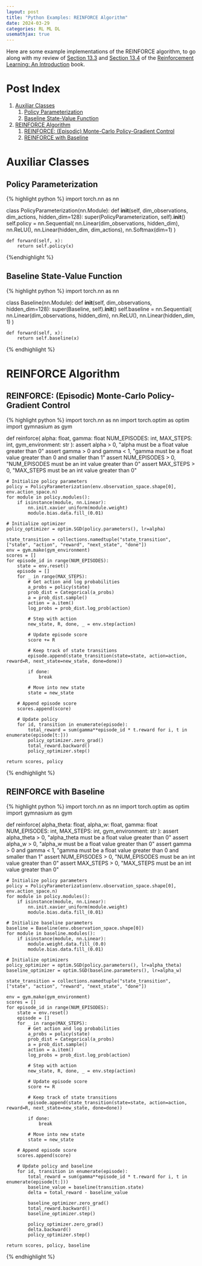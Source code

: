 ```yaml
---
layout: post
title: "Python Examples: REINFORCE Algorithm"
date: 2024-03-29
categories: RL ML DL
usemathjax: true
---
```

Here are some example implementations of the REINFORCE algorithm, to go along with my review of <a href="https://acfpeacekeeper.github.io/github-pages/rl/ml/dl/2024/03/28/Notes-on-RL-an-Introduction.html#ch-133-reinforce-monte-carlo-policy-gradient" onerror="this.href='http://localhost:4000/rl/ml/dl/2024/03/28/Notes-on-RL-an-Introduction.html#ch-133-reinforce-monte-carlo-policy-gradient'">Section 13.3</a> and <a href="https://acfpeacekeeper.github.io/github-pages/rl/ml/dl/2024/03/28/Notes-on-RL-an-Introduction.html#ch-134-reinforce-with-baseline" onerror="this.href='http://localhost:4000/rl/ml/dl/2024/03/28/Notes-on-RL-an-Introduction.html#ch-134-reinforce-with-baseline'">Section 13.4</a> of the <a href="http://acfpeacekeeper.github.io/github-pages/docs/literature/books/RLbook2020.pdf" onerror="this.href='http://localhost:4000/docs/literature/books/RLbook2020.pdf'">Reinforcement Learning: An Introduction</a> book.

# Post Index
1. [Auxiliar Classes](#auxiliar-classes)
    1. [Policy Parameterization](#policy-parameterization)
    2. [Baseline State-Value Function](#baseline-state-value-function)
2. [REINFORCE Algorithm](#reinforce-algorithm)
    1. [REINFORCE: (Episodic) Monte-Carlo Policy-Gradient Control](#reinforce-episodic-monte-carlo-policy-gradient-control)
    2. [REINFORCE with Baseline](#reinforce-with-baseline)

# Auxiliar Classes
## Policy Parameterization
{% highlight python %}
import torch.nn as nn

class PolicyParameterization(nn.Module):
    def __init__(self, dim_observations, dim_actions, hidden_dim=128):
        super(PolicyParameterization, self).__init__()
        self.policy = nn.Sequential(
            nn.Linear(dim_observations, hidden_dim),
            nn.ReLU(),
            nn.Linear(hidden_dim, dim_actions),
            nn.Softmax(dim=1)
        )

    def forward(self, x):
        return self.policy(x)
{%endhighlight %}

## Baseline State-Value Function
{% highlight python %}
import torch.nn as nn

class Baseline(nn.Module):
    def __init__(self, dim_observations, hidden_dim=128):
        super(Baseline, self).__init__()
        self.baseline = nn.Sequential(
            nn.Linear(dim_observations, hidden_dim),
            nn.ReLU(),
            nn.Linear(hidden_dim, 1)
        )

    def forward(self, x):
        return self.baseline(x)
{% endhighlight %}

# REINFORCE Algorithm
## REINFORCE: (Episodic) Monte-Carlo Policy-Gradient Control
{% highlight python %}
import torch.nn as nn
import torch.optim as optim
import gymnasium as gym

def reinforce(
    alpha: float,
    gamma: float
    NUM_EPISODES: int,
    MAX_STEPS: int,
    gym_environment: str
):
    assert alpha > 0, "alpha must be a float value greater than 0"
    assert gamma > 0 and gamma < 1, "gamma must be a float value greater than 0 and smaller than 1"
    assert NUM_EPISODES > 0, "NUM_EPISODES must be an int value greater than 0"
    assert MAX_STEPS > 0, "MAX_STEPS must be an int value greater than 0"

    # Initialize policy parameters
    policy = PolicyParameterization(env.observation_space.shape[0], env.action_space.n)
    for module in policy.modules():
        if isinstance(module, nn.Linear):
            nn.init.xavier_uniform(module.weight)
            module.bias.data.fill_(0.01)

    # Initialize optimizer
    policy_optimizer = optim.SGD(policy.parameters(), lr=alpha)

    state_transition = collections.namedtuple("state_transition", ["state", "action", "reward", "next_state", "done"])
    env = gym.make(gym_environment)
    scores = []
    for episode_id in range(NUM_EPISODES):
        state = env.reset()
        episode = []
        for _ in range(MAX_STEPS):
            # Get action and log probabilities
            a_probs = policy(state)
            prob_dist = Categorical(a_probs)
            a = prob_dist.sample()
            action = a.item()
            log_probs = prob_dist.log_prob(action)

            # Step with action
            new_state, R, done, _ = env.step(action)

            # Update episode score
            score += R

            # Keep track of state transitions
            episode.append(state_transition(state=state, action=action, reward=R, next_state=new_state, done=done))

            if done:
                break

            # Move into new state
            state = new_state
        
        # Append episode score
        scores.append(score)

        # Update policy
        for id, transition in enumerate(episode):
            total_reward = sum(gamma**episode_id * t.reward for i, t in enumerate(episode[t:]))
            policy_optimizer.zero_grad()
            total_reward.backward()
            policy_optimizer.step()

    return scores, policy
{% endhighlight %}

## REINFORCE with Baseline
{% highlight python %}
import torch.nn as nn
import torch.optim as optim
import gymnasium as gym

def reinforce(
    alpha_theta: float,
    alpha_w: float,
    gamma: float
    NUM_EPISODES: int,
    MAX_STEPS: int,
    gym_environment: str
):
    assert alpha_theta > 0, "alpha_theta must be a float value greater than 0"
    assert alpha_w > 0, "alpha_w must be a float value greater than 0"
    assert gamma > 0 and gamma < 1, "gamma must be a float value greater than 0 and smaller than 1"
    assert NUM_EPISODES > 0, "NUM_EPISODES must be an int value greater than 0"
    assert MAX_STEPS > 0, "MAX_STEPS must be an int value greater than 0"

    # Initialize policy parameters
    policy = PolicyParameterization(env.observation_space.shape[0], env.action_space.n)
    for module in policy.modules():
        if isinstance(module, nn.Linear):
            nn.init.xavier_uniform(module.weight)
            module.bias.data.fill_(0.01)

    # Initialize baseline parameters
    baseline = Baseline(env.observation_space.shape[0])
    for module in baseline.modules():
        if isinstance(module, nn.Linear):
            module.weight.data.fill_(0.0)
            module.bias.data.fill_(0.01)

    # Initialize optimizers
    policy_optimizer = optim.SGD(policy.parameters(), lr=alpha_theta)
    baseline_optimizer = optim.SGD(baseline.parameters(), lr=alpha_w)

    state_transition = collections.namedtuple("state_transition", ["state", "action", "reward", "next_state", "done"])

    env = gym.make(gym_environment)
    scores = []
    for episode_id in range(NUM_EPISODES):
        state = env.reset()
        episode = []
        for _ in range(MAX_STEPS):
            # Get action and log probabilities
            a_probs = policy(state)
            prob_dist = Categorical(a_probs)
            a = prob_dist.sample()
            action = a.item()
            log_probs = prob_dist.log_prob(action)

            # Step with action
            new_state, R, done, _ = env.step(action)

            # Update episode score
            score += R

            # Keep track of state transitions
            episode.append(state_transition(state=state, action=action, reward=R, next_state=new_state, done=done))

            if done:
                break

            # Move into new state
            state = new_state
        
        # Append episode score
        scores.append(score)

        # Update policy and baseline
        for id, transition in enumerate(episode):
            total_reward = sum(gamma**episode_id * t.reward for i, t in enumerate(episode[t:]))
            baseline_value = baseline(transition.state)
            delta = total_reward - baseline_value

            baseline_optimizer.zero_grad()
            total_reward.backward()
            baseline_optimizer.step()

            policy_optimizer.zero_grad()
            delta.backward()
            policy_optimizer.step()

    return scores, policy, baseline
{% endhighlight %}